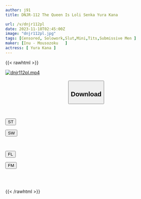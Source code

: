 ```yaml
---
author: j91
title: DNJR-112 The Queen Is Loli Senka Yura Kana

url: /v/dnjr112pl
date: 2023-11-18T02:45:00Z
image: "dnjr112pl.jpg"
tags: [Censored, Solowork,Slut,Mini,Tits,Submissive Men	]
maker: [Inu - Mousozoku   ]
actress: [ Yura Kana ]
---
```



{{< rawhtml >}}

<div class="video" data-videoid="9o6wLQMadriaKr0">
    <a href="javascript:;">
        <img src="/v/dnjr112pl/dnjr112pl.jpg" width="WIDTH" height="HEIGHT" alt="dnjr112pl.mp4" loading="lazy">
    </a>
</div>

<script type="text/javascript" src="https://j91.asia/asset/on-demand-st.js"></script>

<br>
  <link rel="stylesheet" href="https://j91.asia/asset/bs5.css">
  
  <center>
  <button class="btn btn-primary" type="button" data-bs-toggle="collapse" data-bs-target=".multi-collapse" aria-expanded="false" aria-controls="multiCollapseExample1 multiCollapseExample2"><h2>Download</h2></button></center>
</p>
<div class="row">
  <div class="col">
    <div class="collapse multi-collapse" id="multiCollapseExample1">
      <div class="card card-body">
	      	      <br>
<div class="buttons">  
<p><a href="https://streamtape.to/v/9o6wLQMadriaKr0" target="_blank"><button class="btn-hover color-3"><i class="fa fa-download"></i> ST</button></a></p>
<p><a href="https://sfastwish.com/yv7b61djek9p" target="_blank"><button class="btn-hover color-2"><i class="fa fa-download"></i> SW</button></a></p></div>
    </div>
  </div>
</div>
  <div class="col">
    <div class="collapse multi-collapse" id="multiCollapseExample2">
      <div class="card card-body">
	      <br>
<div class="buttons">
<p><a href="javascript:;" target="_blank"><button class="btn-hover color-9"><i class="fa fa-download"></i> FL</button></a></p>
<p><a href="javascript:;" target="_blank"><button class="btn-hover color-8"><i class="fa fa-download"></i> FM</button></a></p></div>
<br><br>
      </div>
    </div>
  </div>
</div>

{{< /rawhtml >}}
